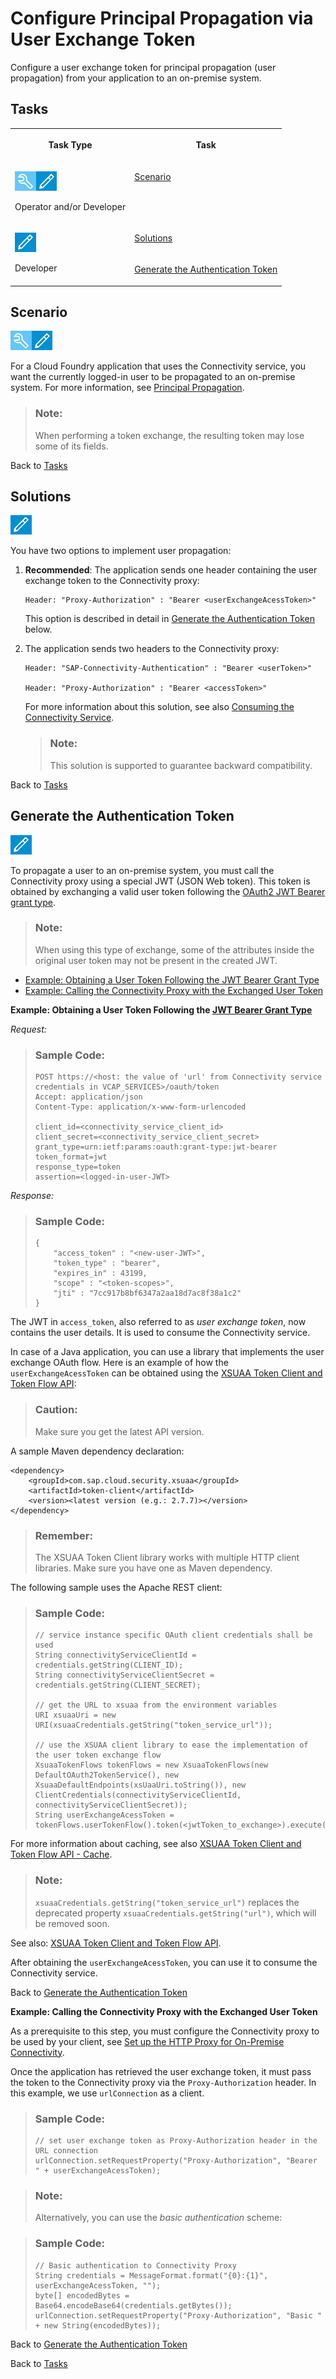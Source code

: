 <!-- loio39f538ad62e144c58c056ebc34bb6890 -->

# Configure Principal Propagation via User Exchange Token

Configure a user exchange token for principal propagation \(user propagation\) from your application to an on-premise system.



<a name="loio39f538ad62e144c58c056ebc34bb6890__tasks_pp_cs"/>

## Tasks


<table>
<tr>
<th valign="top">

Task Type

</th>
<th valign="top">

Task

</th>
</tr>
<tr>
<td valign="top">

![](images/CS_TASK_Admin_Dev_7c2c6d8.png)

Operator and/or Developer

</td>
<td valign="top">

[Scenario](configure-principal-propagation-via-user-exchange-token-39f538a.md#loio39f538ad62e144c58c056ebc34bb6890__scenario) 

</td>
</tr>
<tr>
<td valign="top" rowspan="2">

![](images/CS_TASK_Dev_a4c82d5.png)

Developer

</td>
<td valign="top">

[Solutions](configure-principal-propagation-via-user-exchange-token-39f538a.md#loio39f538ad62e144c58c056ebc34bb6890__solutions) 

</td>
</tr>
<tr>
<td valign="top">

[Generate the Authentication Token](configure-principal-propagation-via-user-exchange-token-39f538a.md#loio39f538ad62e144c58c056ebc34bb6890__generate) 

</td>
</tr>
</table>



<a name="loio39f538ad62e144c58c056ebc34bb6890__scenario"/>

## Scenario

![](images/CS_TASK_Admin_Dev_7c2c6d8.png)

For a Cloud Foundry application that uses the Connectivity service, you want the currently logged-in user to be propagated to an on-premise system. For more information, see [Principal Propagation](principal-propagation-e2cbb48.md).

> ### Note:  
> When performing a token exchange, the resulting token may lose some of its fields.

Back to [Tasks](configure-principal-propagation-via-user-exchange-token-39f538a.md#loio39f538ad62e144c58c056ebc34bb6890__tasks_pp_cs) 



<a name="loio39f538ad62e144c58c056ebc34bb6890__solutions"/>

## Solutions

![](images/CS_TASK_Dev_a4c82d5.png)

You have two options to implement user propagation:

1.  **Recommended**: The application sends one header containing the user exchange token to the Connectivity proxy:

    ```
    Header: "Proxy-Authorization" : "Bearer <userExchangeAcessToken>"
    ```

    This option is described in detail in [Generate the Authentication Token](configure-principal-propagation-via-user-exchange-token-39f538a.md#loio39f538ad62e144c58c056ebc34bb6890__generate) below.

2.  The application sends two headers to the Connectivity proxy:

    ```
    Header: "SAP-Connectivity-Authentication" : "Bearer <userToken>" 
    
    Header: "Proxy-Authorization" : "Bearer <accessToken>"
    ```

    For more information about this solution, see also [Consuming the Connectivity Service](consuming-the-connectivity-service-313b215.md).

    > ### Note:  
    > This solution is supported to guarantee backward compatibility.


Back to [Tasks](configure-principal-propagation-via-user-exchange-token-39f538a.md#loio39f538ad62e144c58c056ebc34bb6890__tasks_pp_cs) 



<a name="loio39f538ad62e144c58c056ebc34bb6890__generate"/>

## Generate the Authentication Token

![](images/CS_TASK_Dev_a4c82d5.png)

To propagate a user to an on-premise system, you must call the Connectivity proxy using a special JWT \(JSON Web token\). This token is obtained by exchanging a valid user token following the [OAuth2 JWT Bearer grant type](https://tools.ietf.org/html/rfc7523#section-2.1).

> ### Note:  
> When using this type of exchange, some of the attributes inside the original user token may not be present in the created JWT.

-   [Example: Obtaining a User Token Following the JWT Bearer Grant Type](configure-principal-propagation-via-user-exchange-token-39f538a.md#loio39f538ad62e144c58c056ebc34bb6890__ex_user)
-   [Example: Calling the Connectivity Proxy with the Exchanged User Token](configure-principal-propagation-via-user-exchange-token-39f538a.md#loio39f538ad62e144c58c056ebc34bb6890__ex_proxy)

**Example: Obtaining a User Token Following the [JWT Bearer Grant Type](http://docs.cloudfoundry.org/api/uaa/version/74.0.0/#jwt-bearer-token-grant)**

*Request:*

> ### Sample Code:  
> ```
> POST https://<host: the value of 'url' from Connectivity service credentials in VCAP_SERVICES>/oauth/token
> Accept: application/json
> Content-Type: application/x-www-form-urlencoded
> 
> client_id=<connectivity_service_client_id>
> client_secret=<connectivity_service_client_secret>
> grant_type=urn:ietf:params:oauth:grant-type:jwt-bearer
> token_format=jwt
> response_type=token
> assertion=<logged-in-user-JWT>
> ```

*Response:*

> ### Sample Code:  
> ```
> {
>     "access_token" : "<new-user-JWT>",
>     "token_type" : "bearer",
>     "expires_in" : 43199,
>     "scope" : "<token-scopes>",
>     "jti" : "7cc917b8bf6347a2aa18d7ac8f38a1c2"
> }
> ```

The JWT in `access_token`, also referred to as *user exchange token*, now contains the user details. It is used to consume the Connectivity service.

In case of a Java application, you can use a library that implements the user exchange OAuth flow. Here is an example of how the `userExchangeAcessToken` can be obtained using the [XSUAA Token Client and Token Flow API](https://github.com/SAP/cloud-security-xsuaa-integration/tree/master/token-client):

> ### Caution:  
> Make sure you get the latest API version.

A sample Maven dependency declaration:

```
<dependency>
	<groupId>com.sap.cloud.security.xsuaa</groupId> 
	<artifactId>token-client</artifactId> 
	<version><latest version (e.g.: 2.7.7)></version> 
</dependency>
```

> ### Remember:  
> The XSUAA Token Client library works with multiple HTTP client libraries. Make sure you have one as Maven dependency.

The following sample uses the Apache REST client:

> ### Sample Code:  
> ```
> // service instance specific OAuth client credentials shall be used
> String connectivityServiceClientId = credentials.getString(CLIENT_ID);
> String connectivityServiceClientSecret = credentials.getString(CLIENT_SECRET);
> 
> // get the URL to xsuaa from the environment variables
> URI xsuaaUri = new URI(xsuaaCredentials.getString("token_service_url"));
>  
> // use the XSUAA client library to ease the implementation of the user token exchange flow
> XsuaaTokenFlows tokenFlows = new XsuaaTokenFlows(new DefaultOAuth2TokenService(), new XsuaaDefaultEndpoints(xsUaaUri.toString()), new ClientCredentials(connectivityServiceClientId, connectivityServiceClientSecret));
> String userExchangeAcessToken = tokenFlows.userTokenFlow().token(<jwtToken_to_exchange>).execute().getAccessToken();
> ```

For more information about caching, see also [XSUAA Token Client and Token Flow API - Cache](https://github.com/SAP/cloud-security-xsuaa-integration/tree/master/token-client#cache).

> ### Note:  
> `xsuaaCredentials.getString("token_service_url")` replaces the deprecated property `xsuaaCredentials.getString("url")`, which will be removed soon.

See also: [XSUAA Token Client and Token Flow API](https://github.com/SAP/cloud-security-xsuaa-integration/blob/master/token-client).

After obtaining the `userExchangeAcessToken`, you can use it to consume the Connectivity service.

Back to [Generate the Authentication Token](configure-principal-propagation-via-user-exchange-token-39f538a.md#loio39f538ad62e144c58c056ebc34bb6890__generate)

**Example: Calling the Connectivity Proxy with the Exchanged User Token**

As a prerequisite to this step, you must configure the Connectivity proxy to be used by your client, see [Set up the HTTP Proxy for On-Premise Connectivity](consuming-the-connectivity-service-313b215.md#loio313b215066a8400db461b311e01bd99b__section_HttpProxy).

Once the application has retrieved the user exchange token, it must pass the token to the Connectivity proxy via the `Proxy-Authorization` header. In this example, we use `urlConnection` as a client.

> ### Sample Code:  
> ```
> // set user exchange token as Proxy-Authorization header in the URL connection
> urlConnection.setRequestProperty("Proxy-Authorization", "Bearer " + userExchangeAcessToken);
> ```

> ### Note:  
> Alternatively, you can use the *basic authentication* scheme:

> ### Sample Code:  
> ```
> // Basic authentication to Connectivity Proxy
> String credentials = MessageFormat.format("{0}:{1}", userExchangeAcessToken, "");
> byte[] encodedBytes = Base64.encodeBase64(credentials.getBytes());
> urlConnection.setRequestProperty("Proxy-Authorization", "Basic " + new String(encodedBytes));
> ```

Back to [Generate the Authentication Token](configure-principal-propagation-via-user-exchange-token-39f538a.md#loio39f538ad62e144c58c056ebc34bb6890__generate)

Back to [Tasks](configure-principal-propagation-via-user-exchange-token-39f538a.md#loio39f538ad62e144c58c056ebc34bb6890__tasks_pp_cs) 

